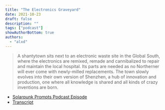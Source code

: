```yaml
---
title: "The Electronics Graveyard"
date: 2021-10-23
draft: false
description: ""
tags: ["podcast"]
showAuthorBottom: true
authors:
  - "alxd"
---
```


> A shantytown sits next to an electronic waste site in the Global South, where the electronics are remixed, remade and cannibalized to repair and maintain the local hospital. Its parts are needed as no Northerner will ever come with newly-milled replacements. The town slowly evolves into their own version of Shenzhen, a hub of innovation and production, one where all knowledge is shared and all kinds of crazy inventions are born.

- [Solarpunk Prompts Podcast Episode](https://podcast.tomasino.org/@SolarpunkPrompts/episodes/the-electronics-graveyard)
- [Transcript](https://wiki.tomasino.org/writing/Solarpunk-Prompts---The-Electronics-Graveyard)
